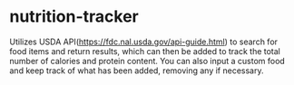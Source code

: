 # nutrition-tracker

Utilizes USDA API(https://fdc.nal.usda.gov/api-guide.html) to search for food items and return results, which can then be added to track the total number of calories and protein content. You can also input a custom food and keep track of what has been added, removing any if necessary.
